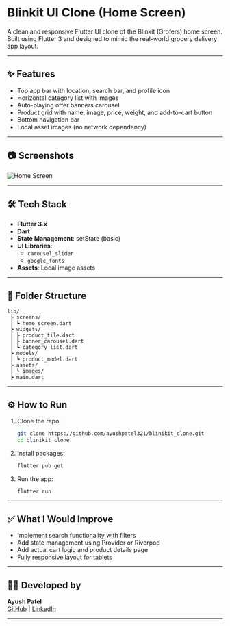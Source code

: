 
# Blinkit UI Clone (Home Screen)

A clean and responsive Flutter UI clone of the Blinkit (Grofers) home screen. Built using Flutter 3 and designed to mimic the real-world grocery delivery app layout.

---

## ✨ Features

- Top app bar with location, search bar, and profile icon
- Horizontal category list with images
- Auto-playing offer banners carousel
- Product grid with name, image, price, weight, and add-to-cart button
- Bottom navigation bar
- Local asset images (no network dependency)

---

## 📷 Screenshots

![Home Screen](screenshot/home.png)

---

## 🛠️ Tech Stack

- **Flutter 3.x**
- **Dart**
- **State Management**: setState (basic)
- **UI Libraries**: 
  - `carousel_slider`
  - `google_fonts`
- **Assets**: Local image assets

---

## 📁 Folder Structure

```
lib/
 ┣ screens/
 ┃ ┗ home_screen.dart
 ┣ widgets/
 ┃ ┣ product_tile.dart
 ┃ ┣ banner_carousel.dart
 ┃ ┗ category_list.dart
 ┣ models/
 ┃ ┗ product_model.dart
 ┣ assets/
 ┃ ┗ images/
 ┣ main.dart
```

---

## ⚙️ How to Run

1. Clone the repo:
   ```bash
   git clone https://github.com/ayushpatel321/blinikit_clone.git
   cd blinikit_clone
   ```

2. Install packages:
   ```bash
   flutter pub get
   ```

3. Run the app:
   ```bash
   flutter run
   ```

---

## ✅ What I Would Improve

- Implement search functionality with filters
- Add state management using Provider or Riverpod
- Add actual cart logic and product details page
- Fully responsive layout for tablets

---

## 👨‍💻 Developed by

**Ayush Patel**  
[GitHub](https://github.com/ayushpatel321) | [LinkedIn](https://linkedin.com/in/ayushpatel2001)

---
